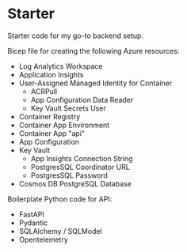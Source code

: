 # Starter
Starter code for my go-to backend setup.

Bicep file for creating the following Azure resources:

- Log Analytics Workspace
- Application Insights
- User-Assigned Managed Identity for Container
  - ACRPull
  - App Configuration Data Reader
  - Key Vault Secrets User
- Container Registry
- Container App Environment
- Container App "api"
- App Configuration
- Key Vault
  - App Insights Connection String
  - PostgresSQL Coordinator URL
  - PostgresSQL Password
- Cosmos DB PostgreSQL Database

Boilerplate Python code for API:
- FastAPI
- Pydantic
- SQLAlchemy / SQLModel
- Opentelemetry
